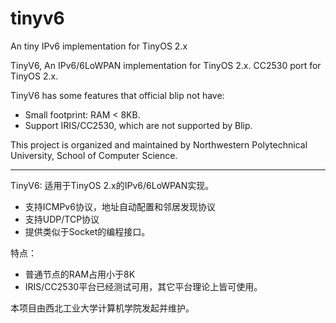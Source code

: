 # tinyv6
An tiny IPv6 implementation for TinyOS 2.x

TinyV6, An IPv6/6LoWPAN implementation for TinyOS 2.x.
CC2530 port for TinyOS 2.x.

TinyV6 has some features that official blip not have:

* Small footprint: RAM < 8KB.
* Support IRIS/CC2530, which are not supported by Blip.

This project is organized and maintained by Northwestern Polytechnical University, School of Computer Science.

---------

TinyV6: 适用于TinyOS 2.x的IPv6/6LoWPAN实现。

* 支持ICMPv6协议，地址自动配置和邻居发现协议
* 支持UDP/TCP协议
* 提供类似于Socket的编程接口。

特点：

* 普通节点的RAM占用小于8K
* IRIS/CC2530平台已经测试可用，其它平台理论上皆可使用。

本项目由西北工业大学计算机学院发起并维护。
